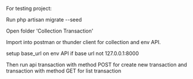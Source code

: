 For testing project:

Run php artisan migrate --seed

Open folder 'Collection Transaction'

Import into postman or thunder client for collection and env API.

setup base_url on env API if base url not 127.0.0.1:8000

Then run api transaction with method POST for create new transaction and transaction with method GET for list transaction

